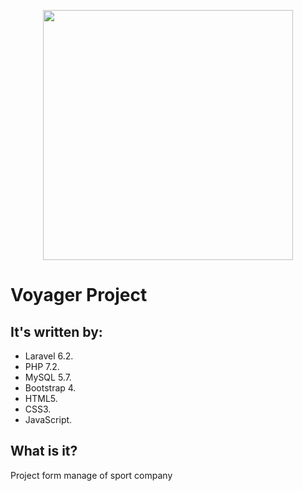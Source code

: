 <p align="center"><img src="https://res.cloudinary.com/dtfbvvkyp/image/upload/v1566331377/laravel-logolockup-cmyk-red.svg" width="400"></p>

# Voyager Project

## It's written by:

- Laravel 6.2.
- PHP 7.2.
- MySQL 5.7.
- Bootstrap 4.
- HTML5.
- CSS3.
- JavaScript.


## What is it?

Project form manage of sport company
